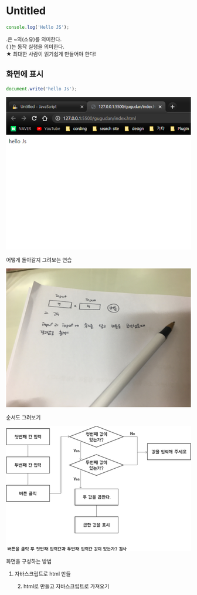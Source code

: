 # Untitled

```javascript
console.log('Hello JS');
```

.은 ~의\(소유\)를 의미한다.  
\( \)는 동작 실행을 의미한다.  
★ 최대한 사람이 읽기쉽게 만들어야 한다!

## 화면에 표시

```javascript
document.write('hello Js');
```

![](../.gitbook/assets/image%20%2837%29.png)

어떻게 돌아갈지 그려보는 연습

![](../.gitbook/assets/kakaotalk_20210403_182210712.jpg)

순서도 그려보기 

![](../.gitbook/assets/image%20%2838%29.png)



화면을 구성하는 방법

1. 자바스크립트로 html 만들

    2. html로 만들고 자바스크립트로 가져오기

